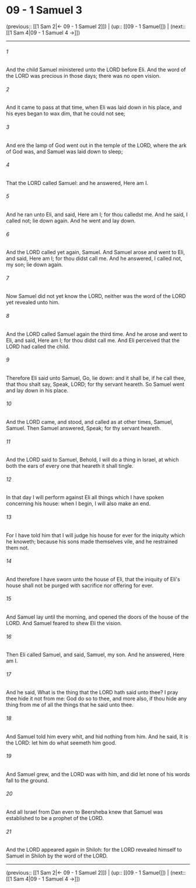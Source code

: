 # 09 - 1 Samuel 3

(previous:: [[1 Sam 2|← 09 - 1 Samuel 2]]) | (up:: [[09 - 1 Samuel]]) | (next:: [[1 Sam 4|09 - 1 Samuel 4 →]])

***


###### 1 
And the child Samuel ministered unto the LORD before Eli. And the word of the LORD was precious in those days; there was no open vision. 

###### 2 
And it came to pass at that time, when Eli was laid down in his place, and his eyes began to wax dim, that he could not see; 

###### 3 
And ere the lamp of God went out in the temple of the LORD, where the ark of God was, and Samuel was laid down to sleep; 

###### 4 
That the LORD called Samuel: and he answered, Here am I. 

###### 5 
And he ran unto Eli, and said, Here am I; for thou calledst me. And he said, I called not; lie down again. And he went and lay down. 

###### 6 
And the LORD called yet again, Samuel. And Samuel arose and went to Eli, and said, Here am I; for thou didst call me. And he answered, I called not, my son; lie down again. 

###### 7 
Now Samuel did not yet know the LORD, neither was the word of the LORD yet revealed unto him. 

###### 8 
And the LORD called Samuel again the third time. And he arose and went to Eli, and said, Here am I; for thou didst call me. And Eli perceived that the LORD had called the child. 

###### 9 
Therefore Eli said unto Samuel, Go, lie down: and it shall be, if he call thee, that thou shalt say, Speak, LORD; for thy servant heareth. So Samuel went and lay down in his place. 

###### 10 
And the LORD came, and stood, and called as at other times, Samuel, Samuel. Then Samuel answered, Speak; for thy servant heareth. 

###### 11 
And the LORD said to Samuel, Behold, I will do a thing in Israel, at which both the ears of every one that heareth it shall tingle. 

###### 12 
In that day I will perform against Eli all things which I have spoken concerning his house: when I begin, I will also make an end. 

###### 13 
For I have told him that I will judge his house for ever for the iniquity which he knoweth; because his sons made themselves vile, and he restrained them not. 

###### 14 
And therefore I have sworn unto the house of Eli, that the iniquity of Eli's house shall not be purged with sacrifice nor offering for ever. 

###### 15 
And Samuel lay until the morning, and opened the doors of the house of the LORD. And Samuel feared to shew Eli the vision. 

###### 16 
Then Eli called Samuel, and said, Samuel, my son. And he answered, Here am I. 

###### 17 
And he said, What is the thing that the LORD hath said unto thee? I pray thee hide it not from me: God do so to thee, and more also, if thou hide any thing from me of all the things that he said unto thee. 

###### 18 
And Samuel told him every whit, and hid nothing from him. And he said, It is the LORD: let him do what seemeth him good. 

###### 19 
And Samuel grew, and the LORD was with him, and did let none of his words fall to the ground. 

###### 20 
And all Israel from Dan even to Beersheba knew that Samuel was established to be a prophet of the LORD. 

###### 21 
And the LORD appeared again in Shiloh: for the LORD revealed himself to Samuel in Shiloh by the word of the LORD.

***

(previous:: [[1 Sam 2|← 09 - 1 Samuel 2]]) | (up:: [[09 - 1 Samuel]]) | (next:: [[1 Sam 4|09 - 1 Samuel 4 →]])
